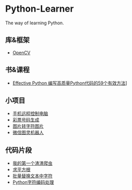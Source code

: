 # Python-Learner

The way of learning Python.

## 库&框架
* [OpenCV](https://github.com/fire717/Python-Learner/tree/master/OpenCV)

## 书&课程
* [Effective Python 编写高质量Python代码的59个有效方法](https://github.com/fire717/Python-Learner/tree/master/Books-Classes/Effective%20Python)]

## 小项目
* [手机远程控制电脑](https://github.com/fire717/Python-Learner/tree/master/Project/Remote-Control-Computer) 
* [彩票号码生成](https://github.com/fire717/Python-Learner/tree/master/Project/CaiPiao)
* [图片转字符图片](https://github.com/fire717/Python-Learner/tree/master/Project/pic2charpic)
* [微信图灵机器人](https://github.com/fire717/Python-Learner/tree/master/Project/wechatRobot)

## 代码片段
* [我的第一个渣渣爬虫](https://github.com/fire717/Python-Learner/blob/master/CodePiece/my_first_crawler.py)
* [求平方根](https://github.com/fire717/Python-Learner/blob/master/CodePiece/squareroot.py)
* [批量替换文本中字符](https://github.com/fire717/Python-Learner/blob/master/CodePiece/%E6%89%B9%E9%87%8F%E6%9B%BF%E6%8D%A2%E6%96%87%E6%9C%AC%E4%B8%AD%E7%9A%84%E5%AD%97%E7%AC%A6.py)
* [Python字符编码处理](https://github.com/fire717/Python-Learner/blob/master/CodePiece/%E5%AD%97%E7%AC%A6%E7%BC%96%E7%A0%81%E8%BD%AC%E6%8D%A2%E5%A4%84%E7%90%86.py)


